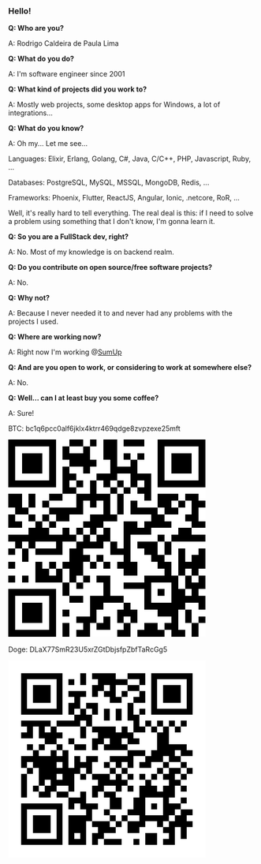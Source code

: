 ### Hello!

**Q: Who are you?**

A: Rodrigo Caldeira de Paula Lima

**Q: What do you do?**

A: I'm software engineer since 2001

**Q: What kind of projects did you work to?**

A: Mostly web projects, some desktop apps for Windows, a lot of integrations...

**Q: What do you know?**

A: Oh my... Let me see...

Languages: Elixir, Erlang, Golang, C#, Java, C/C++, PHP, Javascript, Ruby, ...

Databases: PostgreSQL, MySQL, MSSQL, MongoDB, Redis, ...

Frameworks: Phoenix, Flutter, ReactJS, Angular, Ionic, .netcore, RoR, ...

Well, it's really hard to tell everything. The real deal is this: if I need to solve a problem using something that I don't know, I'm gonna learn it.

**Q: So you are a FullStack dev, right?**

A: No. Most of my knowledge is on backend realm.

**Q: Do you contribute on open source/free software projects?**

A: No.

**Q: Why not?**

A: Because I never needed it to and never had any problems with the projects I used.

**Q: Where are working now?**

A: Right now I'm working @[SumUp](https://www.sumup.com)

**Q: And are you open to work, or considering to work at somewhere else?**

A: No.

**Q: Well... can I at least buy you some coffee?**

A: Sure!

BTC: bc1q6pcc0alf6jklx4ktrr469qdge8zvpzexe25mft

<img src="https://raw.githubusercontent.com/rodrigocaldeira/rodrigocaldeira/main/btc.svg"/>

Doge: DLaX77SmR23U5xrZGtDbjsfpZbfTaRcGg5

<img src="https://raw.githubusercontent.com/rodrigocaldeira/rodrigocaldeira/main/doge.svg"/>

